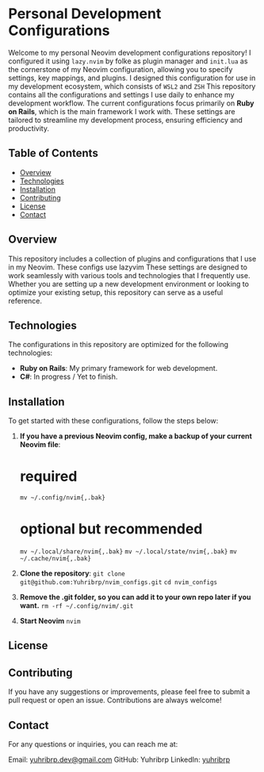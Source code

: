 # Personal Development Configurations

Welcome to my personal Neovim development configurations repository!
I configured it using `lazy.nvim` by folke as plugin manager and `init.lua` as the cornerstone of my Neovim configuration, allowing you to specify settings, key mappings, and plugins.
I designed this configuration for use in my development ecosystem, which consists of `WSL2` and `ZSH`
This repository contains all the configurations and settings I use daily to enhance my development workflow. 
The current configurations focus primarily on **Ruby on Rails**, which is the main framework I work with. 
These settings are tailored to streamline my development process, ensuring efficiency and productivity.

## Table of Contents

- [Overview](#overview)
- [Technologies](#technologies)
- [Installation](#installation)
- [Contributing](#contributing)
- [License](#license)
- [Contact](#contact)

## Overview

This repository includes a collection of plugins and configurations that I use in my Neovim. These configs use lazyvim These settings are designed to work seamlessly with various tools and technologies that I frequently use. Whether you are setting up a new development environment or looking to optimize your existing setup, this repository can serve as a useful reference.

## Technologies

The configurations in this repository are optimized for the following technologies:

- **Ruby on Rails**: My primary framework for web development.
- **C#**: In progress / Yet to finish.

## Installation

To get started with these configurations, follow the steps below:

1. **If you have a previous Neovim config, make a backup of your current Neovim file**:
   # required
   `mv ~/.config/nvim{,.bak}`
    
   # optional but recommended
   `mv ~/.local/share/nvim{,.bak}`
   `mv ~/.local/state/nvim{,.bak}`
   `mv ~/.cache/nvim{,.bak}`

2. **Clone the repository**:
   `git clone git@github.com:Yuhribrp/nvim_configs.git`
   `cd nvim_configs`

3. **Remove the .git folder, so you can add it to your own repo later if you want.**
   `rm -rf ~/.config/nvim/.git`

4. **Start Neovim**
   `nvim`

## License


## Contributing
   If you have any suggestions or improvements, please feel free to submit a pull request or open an issue. Contributions are always welcome!

## Contact

   For any questions or inquiries, you can reach me at:

   Email: yuhribrp.dev@gmail.com
   GitHub: Yuhribrp
   LinkedIn: [yuhribrp](https://www.linkedin.com/in/yuhribrp/)
